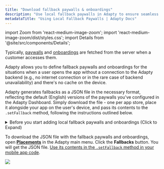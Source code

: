```yaml
---
title: "Download fallback paywalls & onboardings"
description: "Use local fallback paywalls in Adapty to ensure seamless subscription flows."
metadataTitle: "Using Local Fallback Paywalls | Adapty Docs"
---
```


import Zoom from 'react-medium-image-zoom';
import 'react-medium-image-zoom/dist/styles.css';
import Details from '@site/src/components/Details';

Typically, [paywalls](paywalls.md) and [onboardings](onboardings.md) are fetched from the server when a customer accesses them. 

Adapty allows you to define fallback paywalls and onboardings for the situations when a user opens the app without a connection to the Adapty backend (e.g., no internet connection or in the rare case of backend unavailability) and there's no cache on the device.

Adapty generates fallbacks as a JSON file in the necessary format, reflecting the default (English) versions of the paywalls you've configured in the Adapty Dashboard. Simply download the file - one per app store, place it alongside your app on the user's device, and pass its contents to the `.setFallback` method, following the instructions outlined below.

<details>
   <summary>Before you start adding local fallback paywalls and onboardings (Click to Expand)</summary>

   1. For paywalls: [Create products](create-product) you want to sell.
2. Create [paywalls](paywalls.md) and/or [onboardings](onboardings.md).
3. [Create placements and add paywalls and onboardings to the placements](create-placement). Placement is the location where the paywall/onboarding will be shown.
</details>

To download the JSON file with the fallback paywalls and onboardings, open **[Placements](https://app.adapty.io/placements)** in the Adapty main menu. Click the **Fallbacks** button. You will get the JSON file. [Use its contents in the `.setFallback` method in your mobile app code](use-fallback-paywalls).

   
<Zoom>
  <img src={require('./img/9c63367-placements.webp').default}
  style={{
    border: '1px solid #727272', /* border width and color */
    width: '700px', /* image width */
    display: 'block', /* for alignment */
    margin: '0 auto' /* center alignment */
  }}
/>
</Zoom>



